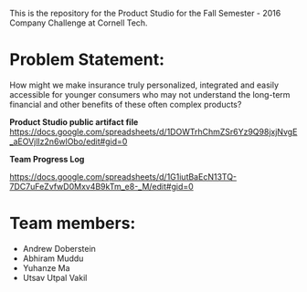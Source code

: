 This is the repository for the Product Studio for the Fall Semester - 2016 Company Challenge at Cornell Tech.

<h1>Problem Statement:</h1>

<p>How might we make insurance truly personalized, integrated and easily accessible for younger consumers who may not understand the long-term financial and other benefits of these often complex products?</p>

<b>Product Studio public artifact file</b>
https://docs.google.com/spreadsheets/d/1DOWTrhChmZSr6Yz9Q98jxjNvgE_aEOVjlIz2n6wlObo/edit#gid=0

<b>Team Progress Log</b>

https://docs.google.com/spreadsheets/d/1G1iutBaEcN13TQ-7DC7uFeZvfwD0Mxv4B9kTm_e8-_M/edit#gid=0

<h1>Team members:</h1>

<ul>
  <li>Andrew Doberstein</li>
  <li>Abhiram Muddu</li>
  <li>Yuhanze Ma</li>
  <li>Utsav Utpal Vakil</li>
</ul>


